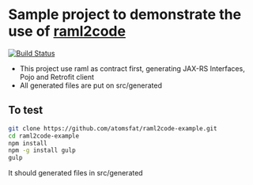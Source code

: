 # Sample project to demonstrate the use of [raml2code](https://github.com/gextech/raml2code)

[![Build Status](https://img.shields.io/travis/atomsfat/raml2code-example/master.svg?style=flat)](https://travis-ci.org/atomsfat/raml2code-example)

* This project use raml as contract first, generating JAX-RS Interfaces, Pojo and Retrofit client
* All generated files are put on src/generated

## To test
```bash
git clone https://github.com/atomsfat/raml2code-example.git
cd raml2code-example
npm install
npm -g install gulp
gulp
```
It should generated files in src/generated